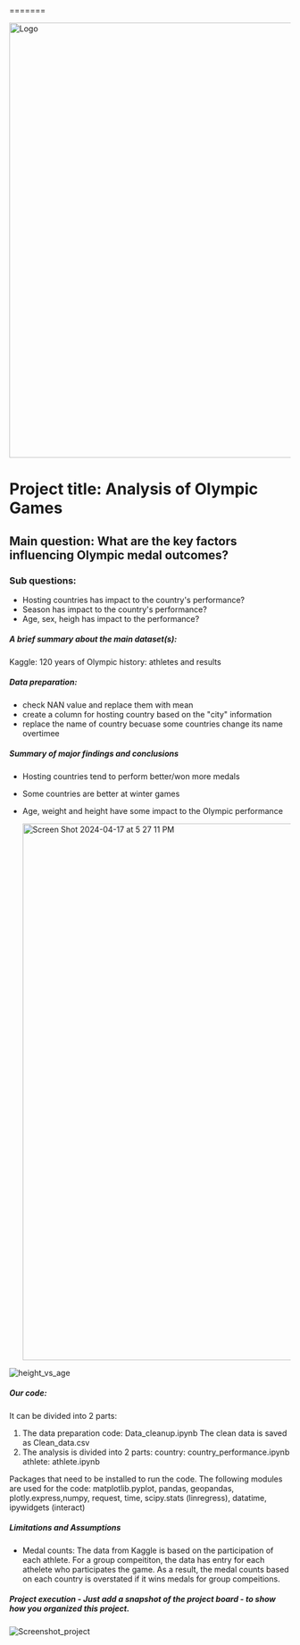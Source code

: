 =======

<img width="779" alt="Logo" src="https://github.com/soumyaranjanswaincan/project1/assets/159960361/ad26a9a0-387c-42a0-826e-ffd35cf2af13">





# Project title: Analysis of Olympic Games

## Main question: What are the key factors influencing Olympic medal outcomes?

### Sub questions: 
- Hosting countries has impact to the country's performance? 
- Season has impact to the country's performance?
- Age, sex, heigh has impact to the performance?

##### A brief summary about the main dataset(s):
Kaggle: 120 years of Olympic history: athletes and results 

##### Data preparation: 
- check NAN value and replace them with mean
- create a column for hosting country based on the "city" information
- replace the name of country becuase some countries change its name overtimee 

##### Summary of major findings and conclusions
- Hosting countries tend to perform better/won more medals
- Some countries are better at winter games 
- Age, weight and height have some impact to the Olympic performance

  <img width="961" alt="Screen Shot 2024-04-17 at 5 27 11 PM" src="https://github.com/soumyaranjanswaincan/project1/assets/159960361/665d0567-1645-4f0a-b8da-7f3f67ae7fe9">
![height_vs_age](https://github.com/soumyaranjanswaincan/project1/assets/82301665/e16ad691-3914-4f53-ab2f-e33b5cd0bf8e)


##### Our code:
It can be divided into 2 parts: 
1. The data preparation code: Data_cleanup.ipynb
    The clean data is saved as Clean_data.csv
2. The analysis is divided into 2 parts:
    country: country_performance.ipynb
    athlete: athlete.ipynb

Packages that need to be installed to run the code. The following modules are used for the code: 
matplotlib.pyplot, pandas, geopandas, plotly.express,numpy, request, time, scipy.stats (linregress), datatime, ipywidgets (interact)

##### Limitations and Assumptions
- Medal counts: The data from Kaggle is based on the participation of each athlete. For a group compeititon, the data has entry for each athelete who participates the game. As a result, the medal counts based on each country is overstated if it wins medals for group compeitions.  


##### Project execution - Just add a snapshot of the project board - to show how you organized this project.

![Screenshot_project](https://github.com/soumyaranjanswaincan/project1/assets/82301665/7faa3ca8-d4d1-40b2-9cbf-6e904a16371c)
